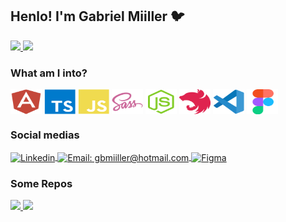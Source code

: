 ## Henlo! I'm Gabriel Miiller 🐦

<div>
  <a href="https://github.com/gabriel-hsmiiller/">
    <img height="160em" src="https://github-readme-stats.vercel.app/api?username=gabriel-hsmiiller&show_icons=true&theme=nightowl&custom_title=GITHUB%20STATS%3A%20Gabriel%20Miiller&bg_color=35,1a1a1a,2f2f2f" />
  </a>
  
  <a href="https://github.com/gabriel-hsmiiller/">
    <img height="160em" src="https://github-readme-stats.vercel.app/api/top-langs?username=gabriel-hsmiiller&layout=compact&langs_count=4&theme=nightowl&custom_title=My%20best%20langs&bg_color=125,1a1a1a,2f2f2f" />
  </a>
</div>

  ### What am I into?
<div>
  <img align="center" height="40" width="50" alt="Angular" src="https://github.com/devicons/devicon/blob/master/icons/angularjs/angularjs-plain.svg" />
  <img align="center" height="40" width="50" alt="Typescript" src="https://github.com/devicons/devicon/blob/master/icons/typescript/typescript-plain.svg" />
  <img align="center" height="40" width="50" alt="Javascript" src="https://github.com/devicons/devicon/blob/master/icons/javascript/javascript-plain.svg" />
  <img align="center" height="40" width="50" alt="Sass" src="https://github.com/devicons/devicon/blob/master/icons/sass/sass-original.svg" />
  <img align="center" height="40" width="50" alt="NodeJS" src="https://github.com/devicons/devicon/blob/master/icons/nodejs/nodejs-plain.svg" />
  <img align="center" height="40" width="50" alt="NestJS" src="https://github.com/devicons/devicon/blob/master/icons/nestjs/nestjs-plain.svg" />
  <img align="center" height="40" width="50" alt="VSCode" src="https://github.com/devicons/devicon/blob/master/icons/vscode/vscode-original.svg" />
  <img align="center" height="40" width="50" alt="Figma" src="https://github.com/devicons/devicon/blob/master/icons/figma/figma-original.svg" />
</div>

  ### Social medias
<div>
  <a href="" target="_blank">
    <img align="center" alt="Linkedin" src="https://img.shields.io/badge/-Linkedin-0e76a8?style=for-the-badge&logo=linkedin" />
  </a>
  
  <a href="mailto:gbmiiller@hotmail.com" target="_blank">
    <img align="center" alt="Email: gbmiiller@hotmail.com" src="https://img.shields.io/badge/-Email-white?style=for-the-badge&logo=gmail" />
  </a>
  
  <a href="https://www.figma.com/files/user/804133248186476251?fuid=804133248186476251" target="_blank">
    <img align="center" alt="Figma" src="https://img.shields.io/badge/-Figma-1a1a1a?style=for-the-badge&logo=figma" />
  </a>
  
</div>

  ### Some Repos

<div>
  <a href="https://github.com/gabriel-hsmiiller/AwsChallengeFront">
    <img height="120em" src="https://github-readme-stats.vercel.app/api/pin/?username=gabriel-hsmiiller&repo=AwsChallengeFront&show_icons=true&theme=nightowl&bg_color=35,1a1a1a,2f2f2f" />
  </a>
  
  <a href="https://github.com/gabriel-hsmiiller/AwsChallengeBackend">
    <img height="120em" src="https://github-readme-stats.vercel.app/api/pin/?username=gabriel-hsmiiller&repo=AwsChallengeBackend&show_icons=true&theme=nightowl&bg_color=35,1a1a1a,2f2f2f" />
  </a>
</div>

